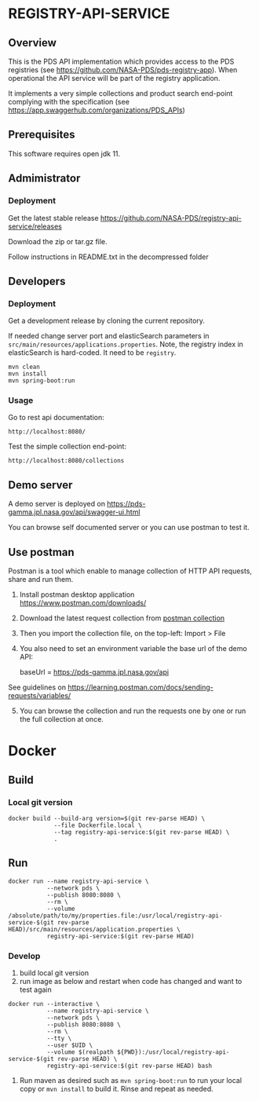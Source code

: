 # REGISTRY-API-SERVICE

## Overview

This is the PDS API implementation which provides access to the PDS registries (see https://github.com/NASA-PDS/pds-registry-app). When operational the API service will be part of the registry application. 

It implements a very simple collections and product search end-point complying with the specification (see https://app.swaggerhub.com/organizations/PDS_APIs)


## Prerequisites

This software requires open jdk 11.

## Admimistrator

### Deployment

Get the latest stable release https://github.com/NASA-PDS/registry-api-service/releases

Download the zip or tar.gz file.

Follow instructions in README.txt in the decompressed folder

## Developers

### Deployment

Get a development release by cloning the current repository.

If needed change server port and elasticSearch parameters in `src/main/resources/applications.properties`.
Note, the registry index in elasticSearch is hard-coded. It need to be `registry`.

    mvn clean
    mvn install
    mvn spring-boot:run
    
    
### Usage

Go to rest api documentation:

    http://localhost:8080/
    
    
Test the simple collection end-point:

    http://localhost:8080/collections
    
## Demo server

A demo server is deployed on https://pds-gamma.jpl.nasa.gov/api/swagger-ui.html

You can browse self documented server or you can use postman to test it.

## Use postman

Postman is a tool which enable to manage collection of HTTP API requests, share and run them.

1. Install postman desktop application https://www.postman.com/downloads/

2. Download the latest request collection from [postman collection](https://raw.githubusercontent.com/NASA-PDS/registry-api-service/main/src/test/resources/postman_collection.json)

3. Then you import the collection file, on the top-left: Import > File

4. You also need to set an environment variable the base url of the demo API:

    baseUrl = https://pds-gamma.jpl.nasa.gov/api

See guidelines on https://learning.postman.com/docs/sending-requests/variables/


5. You can browse the collection and run the requests one by one or run the full collection at once.

    
# Docker

## Build

### Local git version

```
docker build --build-arg version=$(git rev-parse HEAD) \
             --file Dockerfile.local \
             --tag registry-api-service:$(git rev-parse HEAD) \
             .
```

## Run

```
docker run --name registry-api-service \
           --network pds \
           --publish 8080:8080 \
           --rm \
           --volume /absolute/path/to/my/properties.file:/usr/local/registry-api-service-$(git rev-parse HEAD)/src/main/resources/application.properties \
           registry-api-service:$(git rev-parse HEAD)
```

### Develop

1. build local git version
1. run image as below and restart when code has changed and want to test again  
```
docker run --interactive \
           --name registry-api-service \
           --network pds \
           --publish 8080:8080 \
           --rm \
           --tty \
           --user $UID \
           --volume $(realpath ${PWD}):/usr/local/registry-api-service-$(git rev-parse HEAD) \
           registry-api-service:$(git rev-parse HEAD) bash
```
1. Run maven as desired such as `mvn spring-boot:run` to run your local copy or `mvn install` to build it. Rinse and repeat as needed.
